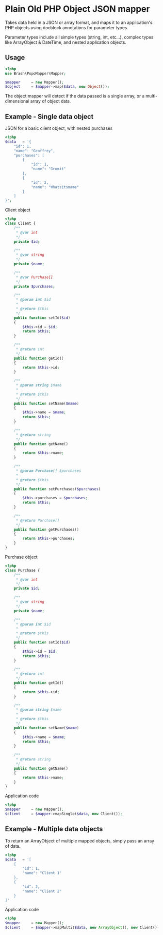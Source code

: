 # Plain Old PHP Object JSON mapper

Takes data held in a JSON or array format, and maps it to an application's PHP objects using docblock annotations for parameter types.

Parameter types include all simple types (string, int, etc...), complex types like ArrayObject &amp; DateTime, and nested application
objects.

## Usage

```php
<?php
use Brash\PopoMapper\Mapper;

$mapper     = new Mapper();
$object     = $mapper->map($data, new Object());
```

The object mapper will detect if the data passed is a single array, or a multi-dimensional array of object data.

## Example - Single data object

JSON for a basic client object, with nested purchases

```php
<?php
$data   = '{
    "id": 1,
    "name": "Geoffrey",
    "purchases": [
        {
            "id": 1,
            "name": "Gromit"
        },
        {
            "id": 2,
            "name": "Whatsitsname"
        }
    ]
}';

```

Client object

```php
<?php
class Client {
    /**
     * @var int
     */
    private $id;

    /**
     * @var string
     */
    private $name;

    /**
     * @var Purchase[]
     */
    private $purchases;

    /**
     * @param int $id
     *
     * @return $this
     */
    public function setId($id)
    {
        $this->id = $id;
        return $this;
    }

    /**
     * @return int
     */
    public function getId()
    {
        return $this->id;
    }

    /**
     * @param string $name
     *
     * @return $this
     */
    public function setName($name)
    {
        $this->name = $name;
        return $this;
    }

    /**
     * @return string
     */
    public function getName()
    {
        return $this->name;
    }

    /**
     * @param Purchase[] $purchases
     *
     * @return $this
     */
    public function setPurchases($purchases)
    {
        $this->purchases = $purchases;
        return $this;
    }

    /**
     * @return Purchase[]
     */
    public function getPurchases()
    {
        return $this->purchases;
    }
}

```

Purchase object

```php
<?php
class Purchase {
    /**
     * @var int
     */
    private $id;

    /**
     * @var string
     */
    private $name;

    /**
     * @param int $id
     *
     * @return $this
     */
    public function setId($id)
    {
        $this->id = $id;
        return $this;
    }

    /**
     * @return int
     */
    public function getId()
    {
        return $this->id;
    }

    /**
     * @param string $name
     *
     * @return $this
     */
    public function setName($name)
    {
        $this->name = $name;
        return $this;
    }

    /**
     * @return string
     */
    public function getName()
    {
        return $this->name;
    }
}

```

Application code

```php
<?php
$mapper     = new Mapper();
$client     = $mapper->mapSingle($data, new Client());

```

## Example - Multiple data objects

To return an ArrayObject of multiple mapped objects, simply pass an array of data.

```php
<?php
$data   = '[
    {
        "id": 1,
        "name": "Client 1"
    },
    {
        "id": 2,
        "name": "Client 2"
    }
]'

```

Application code

```php
<?php
$mapper     = new Mapper();
$client     = $mapper->mapMulti($data, new ArrayObject(), new Client());

```
